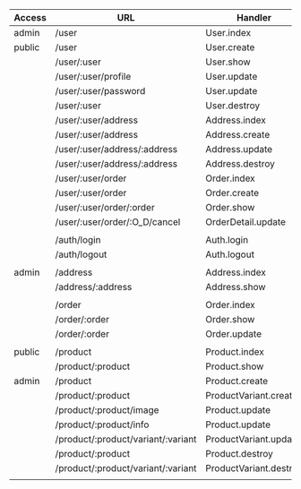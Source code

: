 |   Access  |         URL                          |     Handler                 | Method |
|-----------|--------------------------------------|-----------------------------|--------|       
| admin     | /user                                | User.index                  | GET    | done
| public    | /user                                | User.create                 | POST   | done
|           | /user/:user                          | User.show                   | GET    | done
|           | /user/:user/profile                  | User.update                 | PUT    | done
|           | /user/:user/password                 | User.update                 | PUT    | done
|           | /user/:user                          | User.destroy                | DELETE | kiv
|           | /user/:user/address                  | Address.index               | GET    | done
|           | /user/:user/address                  | Address.create              | POST   | done
|           | /user/:user/address/:address         | Address.update              | PUT    | done
|           | /user/:user/address/:address         | Address.destroy             | DELETE | kiv
|           | /user/:user/order                    | Order.index                 | GET    | done
|           | /user/:user/order                    | Order.create                | POST   | done
|           | /user/:user/order/:order             | Order.show                  | GET    | done
|           | /user/:user/order/:O_D/cancel        | OrderDetail.update          | PUT    | done
|           |                                      |                             |        |        
|           | /auth/login                          | Auth.login                  | POST   | done
|           | /auth/logout                         | Auth.logout                 | GET    | kiv
|           |                                      |                             |        |
| admin     | /address                             | Address.index               | GET    | done
|           | /address/:address                    | Address.show                | GET    | done
|           |                                      |                             |        |
|           | /order                               | Order.index                 | GET    | done
|           | /order/:order                        | Order.show                  | GET    | done
|           | /order/:order                        | Order.update                | PUT    | done
|           |                                      |                             |        | 
| public    | /product                             | Product.index               | GET    | done
|           | /product/:product                    | Product.show                | GET    | done
| admin     | /product                             | Product.create              | POST   | done
|           | /product/:product                    | ProductVariant.create       | POST   | done
|           | /product/:product/image              | Product.update              | PUT    | done
|           | /product/:product/info               | Product.update              | PUT    | done
|           | /product/:product/variant/:variant   | ProductVariant.update       | PUT    | kiv
|           | /product/:product                    | Product.destroy             | DELETE | kiv
|           | /product/:product/variant/:variant   | ProductVariant.destroy      | DELETE | kiv
|           |                                      |                             |        |